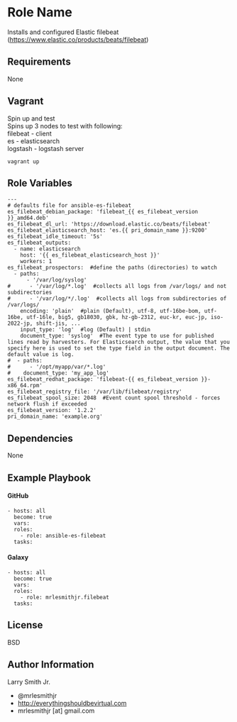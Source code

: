 Role Name
=========

Installs and configured Elastic filebeat (https://www.elastic.co/products/beats/filebeat)

Requirements
------------

None

Vagrant
-------
Spin up and test  
Spins up 3 nodes to test with following:  
filebeat  - client  
es  - elasticsearch  
logstash  - logstash server  
````
vagrant up
````

Role Variables
--------------

````
---
# defaults file for ansible-es-filebeat
es_filebeat_debian_package: 'filebeat_{{ es_filebeat_version }}_amd64.deb'
es_filebeat_dl_url: 'https://download.elastic.co/beats/filebeat'
es_filebeat_elasticsearch_host: 'es.{{ pri_domain_name }}:9200'
es_filebeat_idle_timeout: '5s'
es_filebeat_outputs:
  - name: elasticsearch
    host: '{{ es_filebeat_elasticsearch_host }}'
    workers: 1
es_filebeat_prospectors:  #define the paths (directories) to watch
  - paths:
      - '/var/log/syslog'
#      - '/var/log/*.log'  #collects all logs from /var/logs/ and not subdirectories
#      - '/var/log/*/.log'  #collects all logs from subdirectories of /var/logs/
    encoding: 'plain'  #plain (Default), utf-8, utf-16be-bom, utf-16be, utf-16le, big5, gb18030, gbk, hz-gb-2312, euc-kr, euc-jp, iso-2022-jp, shift-jis, ...
    input_type: 'log'  #log (Default) | stdin
    document_type: 'syslog'  #The event type to use for published lines read by harvesters. For Elasticsearch output, the value that you specify here is used to set the type field in the output document. The default value is log.
#  - paths:
#      - '/opt/myapp/var/*.log'
#    document_type: 'my_app_log'
es_filebeat_redhat_package: 'filebeat-{{ es_filebeat_version }}-x86_64.rpm'
es_filebeat_registry_file: '/var/lib/filebeat/registry'
es_filebeat_spool_size: 2048  #Event count spool threshold - forces network flush if exceeded
es_filebeat_version: '1.2.2'
pri_domain_name: 'example.org'
````

Dependencies
------------

None

Example Playbook
----------------

#### GitHub
````
- hosts: all
  become: true
  vars:
  roles:
    - role: ansible-es-filebeat
  tasks:
````
#### Galaxy
````
- hosts: all
  become: true
  vars:
  roles:
    - role: mrlesmithjr.filebeat
  tasks:
````

License
-------

BSD

Author Information
------------------

Larry Smith Jr.
- @mrlesmithjr
- http://everythingshouldbevirtual.com
- mrlesmithjr [at] gmail.com
